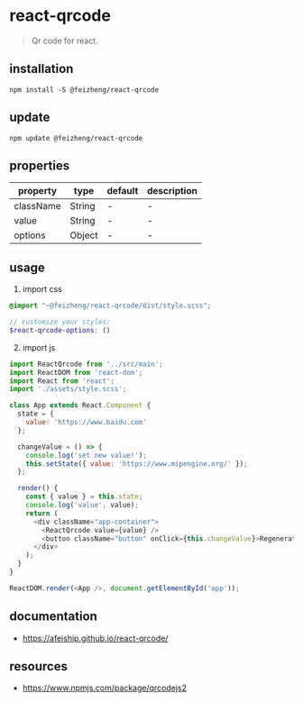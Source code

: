 # react-qrcode
> Qr code for react.

## installation
```shell
npm install -S @feizheng/react-qrcode
```

## update
```shell
npm update @feizheng/react-qrcode
```

## properties
| property  | type   | default | description |
| --------- | ------ | ------- | ----------- |
| className | String | -       | -           |
| value     | String | -       | -           |
| options   | Object | -       | -           |

## usage
1. import css
  ```scss
  @import "~@feizheng/react-qrcode/dist/style.scss";

  // customize your styles:
  $react-qrcode-options: ()
  ```
2. import js
  ```js
  import ReactQrcode from '../src/main';
  import ReactDOM from 'react-dom';
  import React from 'react';
  import './assets/style.scss';

  class App extends React.Component {
    state = {
      value: 'https://www.baidu.com'
    };

    changeValue = () => {
      console.log('set new value!');
      this.setState({ value: 'https://www.mipengine.org/' });
    };

    render() {
      const { value } = this.state;
      console.log('value', value);
      return (
        <div className="app-container">
          <ReactQrcode value={value} />
          <button className="button" onClick={this.changeValue}>Regenerate</button>
        </div>
      );
    }
  }

  ReactDOM.render(<App />, document.getElementById('app'));

  ```

## documentation
- https://afeiship.github.io/react-qrcode/

## resources
- https://www.npmjs.com/package/qrcodejs2
